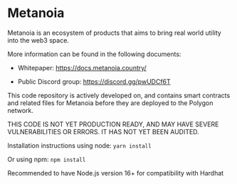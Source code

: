 # Metanoia

Metanoia is an ecosystem of products that aims to bring real world utility into the web3 space.



More information can be found in the following documents:

-  Whitepaper: https://docs.metanoia.country/

-  Public Discord group: https://discord.gg/pwUDCf6T

This code repository is actively developed on, and contains smart contracts and related files for Metanoia before they are deployed to the Polygon network.

THIS CODE IS NOT YET PRODUCTION READY, AND MAY HAVE SEVERE VULNERABILITIES OR ERRORS. IT HAS NOT YET BEEN AUDITED.

Installation instructions using node:
`yarn install`

Or using npm:
`npm install`

Recommended to have Node.js version 16+ for compatibility with Hardhat
